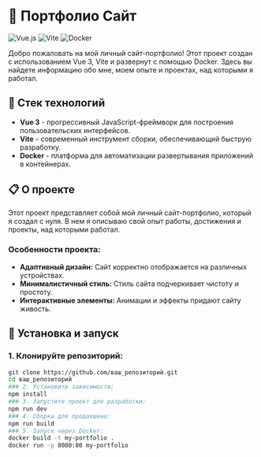 # 🌟 Портфолио Сайт

![Vue.js](https://img.shields.io/badge/Vue.js-3.0-green) ![Vite](https://img.shields.io/badge/Vite-Bundler-blue) ![Docker](https://img.shields.io/badge/Docker-Containerization-blue)

Добро пожаловать на мой личный сайт-портфолио! Этот проект создан с использованием Vue 3, Vite и развернут с помощью Docker. Здесь вы найдете информацию обо мне, моем опыте и проектах, над которыми я работал.

## 🔧 Стек технологий

- **Vue 3** - прогрессивный JavaScript-фреймворк для построения пользовательских интерфейсов.
- **Vite** - современный инструмент сборки, обеспечивающий быструю разработку.
- **Docker** - платформа для автоматизации развертывания приложений в контейнерах.

## 📋 О проекте

Этот проект представляет собой мой личный сайт-портфолио, который я создал с нуля. В нем я описываю свой опыт работы, достижения и проекты, над которыми работал.

### Особенности проекта:

- **Адаптивный дизайн:** Сайт корректно отображается на различных устройствах.
- **Минималистичный стиль:** Стиль сайта подчеркивает чистоту и простоту.
- **Интерактивные элементы:** Анимации и эффекты придают сайту живость.

## 🚀 Установка и запуск

### 1. Клонируйте репозиторий:
```bash
git clone https://github.com/ваш_репозиторий.git
cd ваш_репозиторий
### 2. Установите зависимости:
npm install
### 3. Запустите проект для разработки:
npm run dev
### 4. Сборка для продакшена:
npm run build
### 5. Запуск через Docker:
docker build -t my-portfolio .
docker run -p 8080:80 my-portfolio
